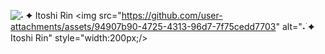 
![˖࣪ ✦ Itoshi Rin](https://github.com/user-attachments/assets/94907b90-4725-4313-96d7-7f75cedd7703)
<img src="https://github.com/user-attachments/assets/94907b90-4725-4313-96d7-7f75cedd7703" alt="˖࣪ ✦ Itoshi Rin" style="width:200px;/>
